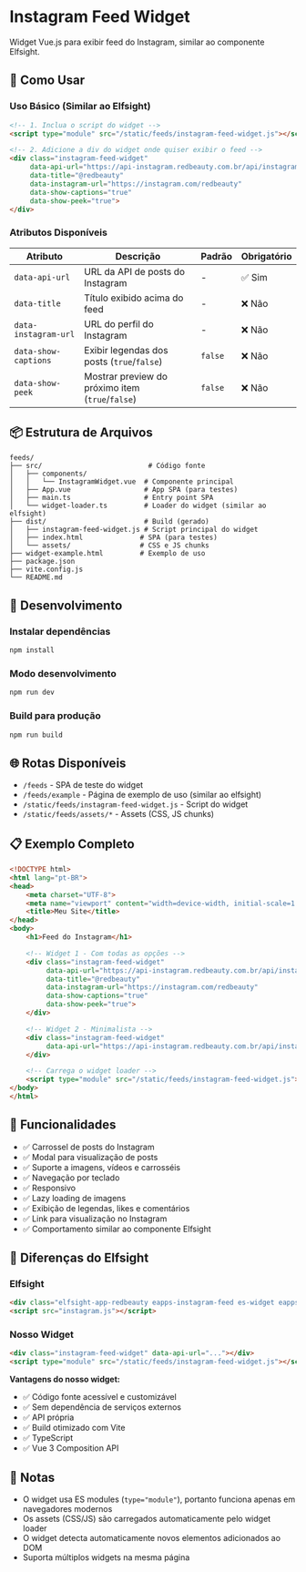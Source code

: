 # Instagram Feed Widget

Widget Vue.js para exibir feed do Instagram, similar ao componente Elfsight.

## 🚀 Como Usar

### Uso Básico (Similar ao Elfsight)

```html
<!-- 1. Inclua o script do widget -->
<script type="module" src="/static/feeds/instagram-feed-widget.js"></script>

<!-- 2. Adicione a div do widget onde quiser exibir o feed -->
<div class="instagram-feed-widget"
     data-api-url="https://api-instagram.redbeauty.com.br/api/instagram/posts"
     data-title="@redbeauty"
     data-instagram-url="https://instagram.com/redbeauty"
     data-show-captions="true"
     data-show-peek="true">
</div>
```

### Atributos Disponíveis

| Atributo | Descrição | Padrão | Obrigatório |
|----------|-----------|--------|-------------|
| `data-api-url` | URL da API de posts do Instagram | - | ✅ Sim |
| `data-title` | Título exibido acima do feed | - | ❌ Não |
| `data-instagram-url` | URL do perfil do Instagram | - | ❌ Não |
| `data-show-captions` | Exibir legendas dos posts (`true`/`false`) | `false` | ❌ Não |
| `data-show-peek` | Mostrar preview do próximo item (`true`/`false`) | `false` | ❌ Não |

## 📦 Estrutura de Arquivos

```
feeds/
├── src/                          # Código fonte
│   ├── components/
│   │   └── InstagramWidget.vue  # Componente principal
│   ├── App.vue                  # App SPA (para testes)
│   ├── main.ts                  # Entry point SPA
│   └── widget-loader.ts         # Loader do widget (similar ao elfsight)
├── dist/                        # Build (gerado)
│   ├── instagram-feed-widget.js # Script principal do widget
│   ├── index.html              # SPA (para testes)
│   └── assets/                 # CSS e JS chunks
├── widget-example.html         # Exemplo de uso
├── package.json
├── vite.config.js
└── README.md
```

## 🔧 Desenvolvimento

### Instalar dependências

```bash
npm install
```

### Modo desenvolvimento

```bash
npm run dev
```

### Build para produção

```bash
npm run build
```

## 🌐 Rotas Disponíveis

- `/feeds` - SPA de teste do widget
- `/feeds/example` - Página de exemplo de uso (similar ao elfsight)
- `/static/feeds/instagram-feed-widget.js` - Script do widget
- `/static/feeds/assets/*` - Assets (CSS, JS chunks)

## 📋 Exemplo Completo

```html
<!DOCTYPE html>
<html lang="pt-BR">
<head>
    <meta charset="UTF-8">
    <meta name="viewport" content="width=device-width, initial-scale=1.0">
    <title>Meu Site</title>
</head>
<body>
    <h1>Feed do Instagram</h1>

    <!-- Widget 1 - Com todas as opções -->
    <div class="instagram-feed-widget"
         data-api-url="https://api-instagram.redbeauty.com.br/api/instagram/posts"
         data-title="@redbeauty"
         data-instagram-url="https://instagram.com/redbeauty"
         data-show-captions="true"
         data-show-peek="true">
    </div>

    <!-- Widget 2 - Minimalista -->
    <div class="instagram-feed-widget"
         data-api-url="https://api-instagram.redbeauty.com.br/api/instagram/posts">
    </div>

    <!-- Carrega o widget loader -->
    <script type="module" src="/static/feeds/instagram-feed-widget.js"></script>
</body>
</html>
```

## 🎨 Funcionalidades

- ✅ Carrossel de posts do Instagram
- ✅ Modal para visualização de posts
- ✅ Suporte a imagens, vídeos e carrosséis
- ✅ Navegação por teclado
- ✅ Responsivo
- ✅ Lazy loading de imagens
- ✅ Exibição de legendas, likes e comentários
- ✅ Link para visualização no Instagram
- ✅ Comportamento similar ao componente Elfsight

## 🔄 Diferenças do Elfsight

### Elfsight
```html
<div class="elfsight-app-redbeauty eapps-instagram-feed es-widget eapps-widget"></div>
<script src="instagram.js"></script>
```

### Nosso Widget
```html
<div class="instagram-feed-widget" data-api-url="..."></div>
<script type="module" src="/static/feeds/instagram-feed-widget.js"></script>
```

**Vantagens do nosso widget:**
- ✅ Código fonte acessível e customizável
- ✅ Sem dependência de serviços externos
- ✅ API própria
- ✅ Build otimizado com Vite
- ✅ TypeScript
- ✅ Vue 3 Composition API

## 📝 Notas

- O widget usa ES modules (`type="module"`), portanto funciona apenas em navegadores modernos
- Os assets (CSS/JS) são carregados automaticamente pelo widget loader
- O widget detecta automaticamente novos elementos adicionados ao DOM
- Suporta múltiplos widgets na mesma página
